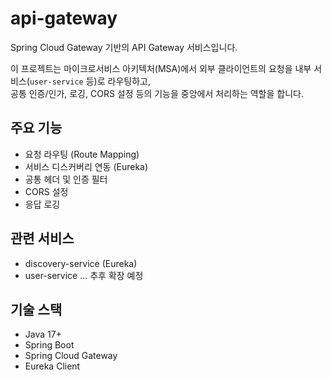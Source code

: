 # api-gateway

Spring Cloud Gateway 기반의 API Gateway 서비스입니다.

이 프로젝트는 마이크로서비스 아키텍처(MSA)에서 외부 클라이언트의 요청을 내부 서비스(`user-service` 등)로 라우팅하고,  
공통 인증/인가, 로깅, CORS 설정 등의 기능을 중앙에서 처리하는 역할을 합니다.

## 주요 기능

- 요청 라우팅 (Route Mapping)
- 서비스 디스커버리 연동 (Eureka)
- 공통 헤더 및 인증 필터
- CORS 설정
- 응답 로깅

## 관련 서비스

- discovery-service (Eureka)
- user-service
... 추후 확장 예정
## 기술 스택

- Java 17+
- Spring Boot
- Spring Cloud Gateway
- Eureka Client
